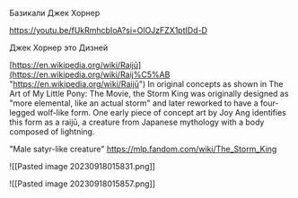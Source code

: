 Базикали Джек Хорнер

https://youtu.be/fUkRmhcbIoA?si=OlOJzFZX1ptIDd-D

Джек Хорнер это Дизней

[https://en.wikipedia.org/wiki/Raijū](https://en.wikipedia.org/wiki/Raij%C5%AB "https://en.wikipedia.org/wiki/Raijū")
In original concepts as shown in The Art of My Little Pony: The Movie, the Storm King was originally designed as "more elemental, like an actual storm" and later reworked to have a four-legged wolf-like form. One early piece of concept art by Joy Ang identifies this form as a raijū, a creature from Japanese mythology with a body composed of lightning.

"Male satyr-like creature"
https://mlp.fandom.com/wiki/The_Storm_King


![[Pasted image 20230918015831.png]]

![[Pasted image 20230918015857.png]]